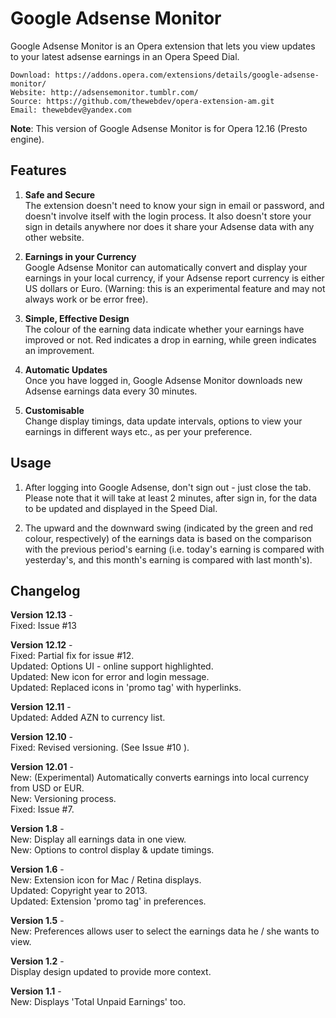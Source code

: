# Google Adsense Monitor

Google Adsense Monitor is an Opera extension that lets you view updates to your latest adsense earnings in an Opera Speed Dial.
	
	Download: https://addons.opera.com/extensions/details/google-adsense-monitor/
	Website: http://adsensemonitor.tumblr.com/
	Source: https://github.com/thewebdev/opera-extension-am.git
	Email: thewebdev@yandex.com

**Note**: This version of Google Adsense Monitor is for Opera 12.16 (Presto engine).  

## Features  

1. **Safe and Secure**  
The extension doesn't need to know your sign in email or password, and doesn't involve itself with the login process. It also doesn't store your sign in details anywhere nor does it share your Adsense data with any other website.

2. **Earnings in your Currency**  
Google Adsense Monitor can automatically convert and display your earnings in your local currency, if your Adsense report currency is either US dollars or Euro. (Warning: this is an experimental feature and may not always work or be error free).

3. **Simple, Effective Design**  
The colour of the earning data indicate whether your earnings have improved or not. Red indicates a drop in earning, while green indicates an improvement.

4. **Automatic Updates**  
Once you have logged in, Google Adsense Monitor downloads new Adsense earnings data every 30 minutes.  

5. **Customisable**  
Change display timings, data update intervals, options to view your earnings in different ways etc., as per your preference.   

## Usage

1. After logging into Google Adsense, don't sign out - just close the tab. Please note that it will take at least 2 minutes, after sign in, for the data to be updated and displayed in the Speed Dial.

2. The upward and the downward swing (indicated by the green and red colour, respectively) of the earnings data is based on the comparison with the previous period's earning (i.e. today's earning is compared with yesterday's, and this month's earning is compared with last month's).

## Changelog  

**Version 12.13** -  
Fixed: Issue #13

**Version 12.12** -  
Fixed: Partial fix for issue #12.  
Updated: Options UI - online support highlighted.  
Updated: New icon for error and login message.  
Updated: Replaced icons in 'promo tag' with hyperlinks.    

**Version 12.11** -  
Updated: Added AZN to currency list.  

**Version 12.10** -  
Fixed: Revised versioning. (See Issue #10 ).  

**Version 12.01** -  
New: (Experimental) Automatically converts earnings into local currency from USD or EUR.  
New: Versioning process.  
Fixed: Issue #7.  

**Version 1.8** -  
New: Display all earnings data in one view.  
New: Options to control display & update timings.  

**Version 1.6** -  
New: Extension icon for Mac / Retina displays.  
Updated: Copyright year to 2013.  
Updated: Extension 'promo tag' in preferences.  

**Version 1.5** -  
New: Preferences allows user to select the earnings data he / she wants to view.  

**Version 1.2** -  
Display design updated to provide more context.

**Version 1.1** -  
New: Displays 'Total Unpaid Earnings' too.
